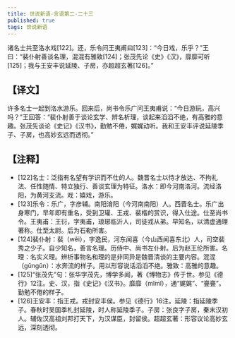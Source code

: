 ```yaml
---
title: 世说新语-言语第二-二十三
published: true
tags: 世说新语
---
```


诸名士共至洛水戏[122]。还，乐令问王夷甫曰[123]：“今日戏，乐乎？”王曰：“裴仆射善谈名理，混混有雅致[124]；张茂先论《史》《汉》，靡靡可听[125]；我与王安丰说延陵、子房，亦超超玄著[126]。”

## 【译文】

许多名士一起到洛水游乐。回来后，尚书令乐广问王夷甫说：“今日游玩，高兴吗？”王回答：“裴仆射善于谈论玄学、辨名析理，谈起来滔滔不绝，有高雅的意趣。张茂先谈论《史记》《汉书》，勤勉不倦，娓娓动听。我和王安丰评说延陵季子、子房，也高妙玄远而透彻。”

## 【注释】

- [122]名士：泛指有名望有学识而不仕的人。魏晋名士以恃才放达、不拘礼法、任性随情、特立独行、善谈玄理为特征。洛水：即今河南洛河。流经洛阳，为黄河支流。戏：嬉戏，游乐。
- [123]乐令：乐广，字彦辅。南阳淯阳（今河南南阳）人。西晋名士。乐广出身寒门，早年即有重名，受到卫瓘、王戎、裴楷的赏识，得入仕途。仕至尚书令。王夷甫：王衍，字夷甫，琅琊临沂人，司徒戎从弟。早知名，以清虚通理著称。仕至太尉。后为石勒所害。
- [124]裴仆射：裴（wěi），字逸民，河东闻喜（今山西闻喜东北）人，司空裴秀之少子。自少知名，善言名理。历侍中、尚书左仆射。后为赵王伦所害。名理：名实义理。辨析事物名和理的是非同异是魏晋清谈的主要内容。混混（gǔngǔn）：水奔流的样子。用以形容说话滔滔不绝。雅致：高雅的意趣。
- [125]“张茂先”句：张华字茂先，博学多闻，著《博物志》传于世。参见《德行》12注。史、汉，指《史记》《汉书》。靡靡（mǐmǐ），通“娓娓”、“亹亹”。勤勉不倦的样子。
- [126]王安丰：指王戎。戎封安丰侯。参见《德行》16注。延陵：指延陵季子。春秋时吴国季札封延陵，时人称延陵季子。子房：张良字子房，秦末汉初人。辅佐汉高祖刘邦打天下，为汉谋臣，封留侯。超超玄著：形容议论高妙玄远，深刻透彻。

